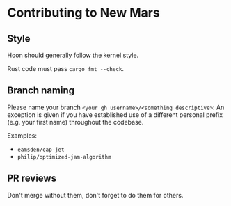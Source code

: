 # Contributing to New Mars

## Style
Hoon should generally follow the kernel style.

Rust code must pass `cargo fmt --check`.

## Branch naming

Please name your branch `<your gh username>/<something descriptive>`:
An exception is given if you have established use of a different personal prefix
(e.g. your first name) throughout the codebase.

Examples:

- `eamsden/cap-jet`
- `philip/optimized-jam-algorithm`

## PR reviews
Don't merge without them, don't forget to do them for others.

